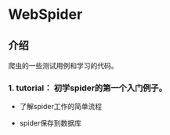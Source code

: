 # WebSpider

## 介绍
爬虫的一些测试用例和学习的代码。

###  1. tutorial： 初学spider的第一个入门例子。

- 了解spider工作的简单流程

*  spider保存到数据库



